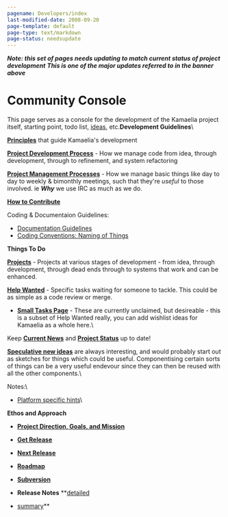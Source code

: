 ```yaml
---
pagename: Developers/index
last-modified-date: 2008-09-20
page-template: default
page-type: text/markdown
page-status: needsupdate
---
```

***Note: this set of pages needs updating to match current status of project development***
***This is one of the major updates referred to in the banner above***

Community Console
=================

This page serves as a console for the development of the Kamaelia
project itself, starting point, todo list, [ideas](Tasks.html),
etc.**Development Guidelines**\

[**Principles**](/Developers/Principles.html) that guide Kamaelia\'s
development

[**Project Development Process**](/KamaeliaProjectDevelopment.html) -
How we manage code from idea, through development, through to
refinement, and system refactoring

[**Project Management Processes**](/KamaeliaProjectProcesses.html) - How
we manage basic things like day to day to weekly & bimonthly meetings,
such that they\'re *useful* to those involved. ie ***Why*** we use IRC
as much as we do.

[**How to Contribute**](/Developers/Contributing.html)

Coding & Documentaion Guidelines:

-   [Documentation Guidelines](/DocumentationGuidelines.html)
-   [Coding Conventions: Naming of Things](/Developers/CodingConventionsNaming.html)

**Things To Do**

[**Projects**](/Developers/Projects.html) - Projects at various stages of
development - from idea, through development, through dead ends through
to systems that work and can be enhanced.

[**Help Wanted**](/Developers/HelpWanted.html) - Specific tasks waiting for
someone to tackle. This could be as simple as a code review or merge.

-   [**Small Tasks Page**](/Developers/Tasks.html) - These are currently
    unclaimed, but desireable - this is a subset of Help Wanted really,
    you can add wishlist ideas for Kamaelia as a whole here.\

Keep [**Current News**](/CurrentNews.html) and [**Project Status**](/CurrentStatus.html) up to date!

[**Speculative new ideas**](/Developers/SpeculativeNewIdeas.html) are always
interesting, and would probably start out as sketches for things which
could be useful. Componentising certain sorts of things can be a very
useful endevour since they can then be reused with all the other
components.\

Notes:\

-   [Platform specific hints](/Developers/PlatformSpecificHints.html)\

**Ethos and Approach**

* [**Project Direction, Goals, and Mission**](Direction.html)

* **[Get Release](/GetKamaelia.html)**
* **[Next Release](/ReleaseProgress070.html)**
* [**Roadmap**](/Developers/Roadmap.html)
* **[Subversion](/Repository.html)**
* **Release Notes** **[detailed](/ReleaseNotes060.html)
* [summary](/ReleaseAnnouncement060.html)**

